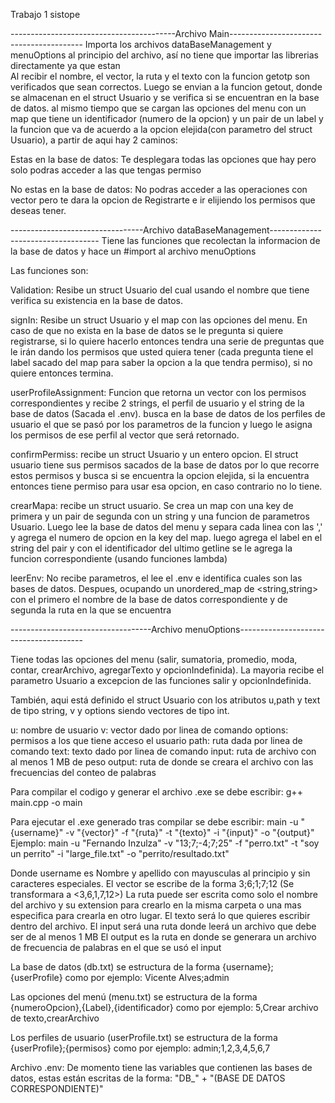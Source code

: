 Trabajo 1 sistope

-----------------------------------------Archivo Main-----------------------------------------
Importa los archivos dataBaseManagement y menuOptions al principio del archivo, así no tiene que importar las librerias directamente ya que estan  
Al recibir el nombre, el vector, la ruta y el texto con la funcion getotp son verificados que sean correctos. Luego se envian a la funcion getout, donde se almacenan en el struct Usuario y se verifica si se encuentran en la base de datos. al mismo tiempo que se cargan las opciones del menu con un map que tiene un identificador (numero de la opcion) y un pair de un label y la funcion que va de acuerdo a la opcion elejida(con parametro del struct Usuario), a partir de aqui hay 2 caminos: 

  Estas en la base de datos: Te desplegara todas las opciones que hay pero solo podras acceder a las que tengas permiso

  No estas en la base de datos: No podras acceder a las operaciones con vector pero te dara la opcion de Registrarte e ir elijiendo los permisos que deseas tener.

---------------------------------Archivo dataBaseManagement-----------------------------------
Tiene las funciones que recolectan la informacion de la base de datos y hace un #import al archivo menuOptions

Las funciones son:

  Validation: Resibe un struct Usuario del cual usando el nombre que tiene verifica su existencia en la base de datos.

  signIn: Resibe un struct Usuario y el map con las opciones del menu. En caso de que no exista en la base de datos se le pregunta si quiere registrarse, si lo quiere hacerlo entonces tendra una serie de preguntas que le irán dando los permisos que usted quiera tener (cada pregunta tiene el label sacado del map para saber la opcion a la que tendra permiso), si no quiere entonces termina.

  userProfileAssignment: Funcion que retorna un vector con los permisos correspondientes y recibe 2 strings, el perfil de usuario y el string de la base de datos (Sacada el .env). busca en la base de datos de los perfiles de usuario el que se pasó por los parametros de la funcion y luego le asigna los permisos de ese perfil al vector que será retornado.

  confirmPermiss: recibe un struct Usuario y un entero opcion. El struct usuario tiene sus permisos sacados de la base de datos por lo que recorre estos permisos y busca si se encuentra la opcion elejida, si la encuentra entonces tiene permiso para usar esa opcion, en caso contrario no lo tiene.

  crearMapa: recibe un struct usuario. Se crea un map con una key de primera y un pair de segunda con un string y una funcion de parametros Usuario. Luego lee la base de datos del menu y separa cada linea con las ',' y agrega el numero de opcion en la key del map. luego agrega el label en el string del pair y con el identificador del ultimo getline se le agrega la funcion correspondiente (usando funciones lambda)

  leerEnv: No recibe parametros, el lee el .env e identifica cuales son las bases de datos. Despues, ocupando un unordered_map de <string,string> con el primero el nombre de la base de datos correspondiente y de segunda la ruta en la que se encuentra

-----------------------------------Archivo menuOptions---------------------------------------

Tiene todas las opciones del menu (salir, sumatoria, promedio, moda, contar, crearArchivo, agregarTexto y opcionIndefinida). La mayoria recibe el parametro Usuario a excepcion de las funciones salir y opcionIndefinida.

También, aqui está definido el struct Usuario con los atributos u,path y text de tipo string, v y options siendo vectores de tipo int.

  u: nombre de usuario
  v: vector dado por linea de comando
  options: permisos a los que tiene acceso el usuario
  path: ruta dada por linea de comando
  text: texto dado por linea de comando
  input: ruta de archivo con al menos 1 MB de peso
  output: ruta de donde se creara el archivo con las frecuencias del conteo de palabras

Para compilar el codigo y generar el archivo .exe se debe escribir:
  g++ main.cpp -o main

Para ejecutar el .exe generado tras compilar se debe escribir: 
  main -u "{username}" -v "{vector}" -f "{ruta}" -t "{texto}" -i "{input}" -o "{output}"
Ejemplo:
  main -u "Fernando Inzulza" -v "13;7;-4;7;25" -f "perro.txt" -t "soy un perrito" -i "large_file.txt" -o "perrito/resultado.txt"
  
Donde username es Nombre y apellido con mayusculas al principio y sin caracteres especiales.
El vector se escribe de la forma 3;6;1;7;12 (Se transformara a <3,6,1,7,12>)
La ruta puede ser escrita como solo el nombre del archivo y su extension para crearlo en la misma carpeta o una mas especifica para crearla en otro lugar.
El texto será lo que quieres escribir dentro del archivo. 
El input será una ruta donde leerá un archivo que debe ser de al menos 1 MB
El output es la ruta en donde se generara un archivo de frecuencia de palabras en el que se usó el input

La base de datos (db.txt) se estructura de la forma {username};{userProfile}
como por ejemplo: 
  Vicente Alves;admin

Las opciones del menú (menu.txt) se estructura de la forma {numeroOpcion},{Label},{identificador}
como por ejemplo: 
  5,Crear archivo de texto,crearArchivo

Los perfiles de usuario (userProfile.txt) se estructura de la forma {userProfile};{permisos} como por ejemplo:
  admin;1,2,3,4,5,6,7

Archivo .env:
  De momento tiene las variables que contienen las bases de datos, estas están escritas de la forma:  "DB_" + "(BASE DE DATOS CORRESPONDIENTE)"